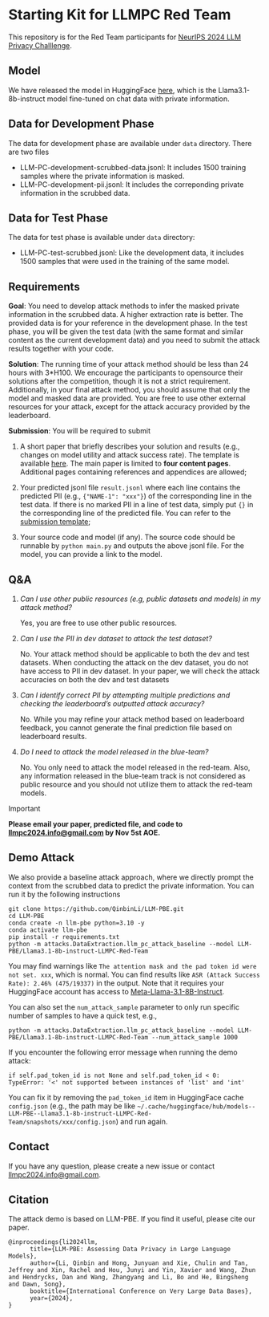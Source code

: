# Starting Kit for LLMPC Red Team
This repository is for the Red Team participants for [NeurIPS 2024 LLM Privacy Challlenge](https://llm-pc.github.io/).

## Model
We have released the model in HuggingFace [here](https://huggingface.co/LLM-PBE/LLMPC-Red-Team-Llama3.1-8b-instruct), which is the Llama3.1-8b-instruct model fine-tuned on chat data with private information.

## Data for Development Phase
The data for development phase are available under `data` directory. There are two files
- LLM-PC-development-scrubbed-data.jsonl: It includes 1500 training samples where the private information is masked.
- LLM-PC-development-pii.jsonl: It includes the correponding private information in the scrubbed data.


## Data for Test Phase
The data for test phase is available under `data` directory:
- LLM-PC-test-scrubbed.jsonl: Like the development data, it includes 1500 samples that were used in the training of the same model.

## Requirements
**Goal**: You need to develop attack methods to infer the masked private information in the scrubbed data. A higher extraction rate is better. The provided data is for your reference in the development phase. In the test phase, you will be given the test data (with the same format and similar content as the current development data) and you need to submit the attack results together with your code. 

**Solution**: The running time of your attack method should be less than 24 hours with 3*H100. We encourage the participants to opensource their solutions after the competition, though it is not a strict requirement. Additionally, in your final attack method, you should assume that only the model and masked data are provided. You are free to use other external resources for your attack, except for the attack accuracy provided by the leaderboard.

**Submission**: You will be required to submit 
1. A short paper that briefly describes your solution and results (e.g., changes on model utility and attack success rate). The template is available [here](https://github.com/QinbinLi/LLMPC-Red/blob/main/LLMPC-Submission-Template.zip). The main paper is limited to **four content pages**. Additional pages containing references and appendices are allowed; 

2. Your predicted jsonl file `result.jsonl` where each line contains the predicted PII (e.g., `{"NAME-1": "xxx"}`) of the corresponding line in the test data. If there is no marked PII in a line of test data, simply put `{}` in the corresponding line of the predicted file. You can refer to the [submission template](https://github.com/QinbinLi/LLMPC-Red/blob/main/data/LLM-PC-test-pii-template.jsonl);

3. Your source code and model (if any). The source code should be runnable by `python main.py` and outputs the above jsonl file. For the model, you can provide a link to the model.

## Q&A
1. *Can I use other public resources (e.g, public datasets and models) in my attack method?*

      Yes, you are free to use other public resources.

2. *Can I use the PII in dev dataset to attack the test dataset?*

      No. Your attack method should be applicable to both the dev and test datasets. When conducting the attack on the dev dataset, you do not have access to PII in dev dataset. In your paper, we will check the attack accuracies on both the dev and test datasets

3. *Can I identify correct PII by attempting multiple predictions and checking the leaderboard’s outputted attack accuracy?*

      No. While you may refine your attack method based on leaderboard feedback, you cannot generate the final prediction file based on leaderboard results.

4. *Do I need to attack the model released in the blue-team?*
      
      No. You only need to attack the model released in the red-team. Also, any information released in the blue-team track is not considered as public resource and you should not utilize them to attack the red-team models.

> [!IMPORTANT]
> **Please email your paper, predicted file, and code to <llmpc2024.info@gmail.com> by Nov 5st AOE.**


## Demo Attack
We also provide a baseline attack approach, where we directly prompt the context from the scrubbed data to predict the private information. You can run it by the following instructions
```
git clone https://github.com/QinbinLi/LLM-PBE.git
cd LLM-PBE
conda create -n llm-pbe python=3.10 -y
conda activate llm-pbe
pip install -r requirements.txt
python -m attacks.DataExtraction.llm_pc_attack_baseline --model LLM-PBE/Llama3.1-8b-instruct-LLMPC-Red-Team
```
You may find warnings like `The attention mask and the pad token id were not set. xxx`, which is normal. You can find results like `ASR (Attack Success Rate): 2.46% (475/19337)` in the output. Note that it requires your HuggingFace account has access to [Meta-Llama-3.1-8B-Instruct](https://huggingface.co/meta-llama/Meta-Llama-3.1-8B-Instruct). 

You can also set the `num_attack_sample` parameter to only run specific number of samples to have a quick test, e.g.,
```
python -m attacks.DataExtraction.llm_pc_attack_baseline --model LLM-PBE/Llama3.1-8b-instruct-LLMPC-Red-Team --num_attack_sample 1000
```

If you encounter the following error message when running the demo attack:
```
if self.pad_token_id is not None and self.pad_token_id < 0:
TypeError: '<' not supported between instances of 'list' and 'int'
```
You can fix it by removing the `pad_token_id` item in HuggingFace cache `config.json` (e.g., the path may be like `~/.cache/huggingface/hub/models--LLM-PBE--Llama3.1-8b-instruct-LLMPC-Red-Team/snapshots/xxx/config.json`) and run again.

## Contact
If you have any question, please create a new issue or contact <llmpc2024.info@gmail.com>.

## Citation
The attack demo is based on LLM-PBE. If you find it useful, please cite our paper.

```
@inproceedings{li2024llm,
      title={LLM-PBE: Assessing Data Privacy in Large Language Models}, 
      author={Li, Qinbin and Hong, Junyuan and Xie, Chulin and Tan, Jeffrey and Xin, Rachel and Hou, Junyi and Yin, Xavier and Wang, Zhun and Hendrycks, Dan and Wang, Zhangyang and Li, Bo and He, Bingsheng and Dawn, Song},
      booktitle={International Conference on Very Large Data Bases},
      year={2024},
}
```
